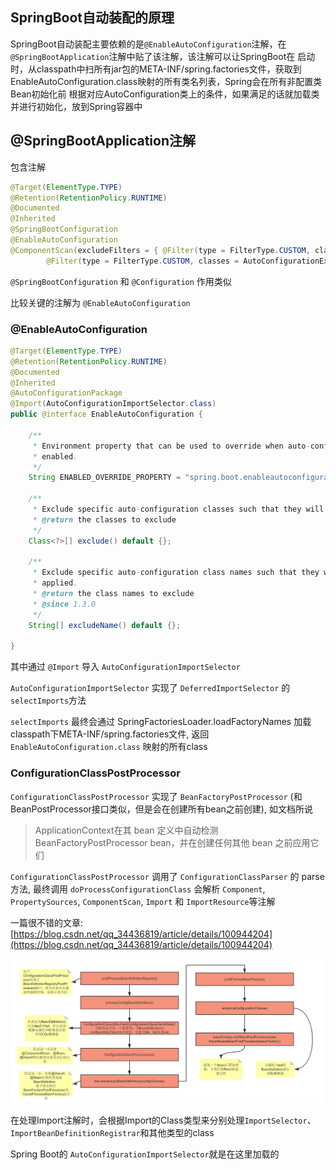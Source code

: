## SpringBoot自动装配的原理
SpringBoot自动装配主要依赖的是`@EnableAutoConfiguration`注解，在`@SpringBootApplication`注解中贴了该注解，该注解可以让SpringBoot在
启动时，从classpath中扫所有jar包的META-INF/spring.factories文件，获取到EnableAutoConfiguration.class映射的所有类名列表，Spring会在所有非配置类Bean初始化前
根据对应AutoConfiguration类上的条件，如果满足的话就加载类并进行初始化，放到Spring容器中

## @SpringBootApplication注解

包含注解

```java
@Target(ElementType.TYPE)
@Retention(RetentionPolicy.RUNTIME)
@Documented
@Inherited
@SpringBootConfiguration
@EnableAutoConfiguration
@ComponentScan(excludeFilters = { @Filter(type = FilterType.CUSTOM, classes = TypeExcludeFilter.class),
		@Filter(type = FilterType.CUSTOM, classes = AutoConfigurationExcludeFilter.class) })
```


`@SpringBootConfiguration` 和 `@Configuration` 作用类似

比较关键的注解为 `@EnableAutoConfiguration` 

### @EnableAutoConfiguration
```java
@Target(ElementType.TYPE)
@Retention(RetentionPolicy.RUNTIME)
@Documented
@Inherited
@AutoConfigurationPackage
@Import(AutoConfigurationImportSelector.class)
public @interface EnableAutoConfiguration {

	/**
	 * Environment property that can be used to override when auto-configuration is
	 * enabled.
	 */
	String ENABLED_OVERRIDE_PROPERTY = "spring.boot.enableautoconfiguration";

	/**
	 * Exclude specific auto-configuration classes such that they will never be applied.
	 * @return the classes to exclude
	 */
	Class<?>[] exclude() default {};

	/**
	 * Exclude specific auto-configuration class names such that they will never be
	 * applied.
	 * @return the class names to exclude
	 * @since 1.3.0
	 */
	String[] excludeName() default {};

}
```

其中通过 `@Import` 导入 `AutoConfigurationImportSelector`

`AutoConfigurationImportSelector` 实现了 `DeferredImportSelector` 的 `selectImports`方法

`selectImports` 最终会通过 SpringFactoriesLoader.loadFactoryNames 加载classpath下META-INF/spring.factories文件, 返回 `EnableAutoConfiguration.class` 映射的所有class



### ConfigurationClassPostProcessor
`ConfigurationClassPostProcessor` 实现了 `BeanFactoryPostProcessor` (和BeanPostProcessor接口类似，但是会在创建所有bean之前创建), 如文档所说

> ApplicationContext在其 bean 定义中自动检测BeanFactoryPostProcessor bean，并在创建任何其他 bean 之前应用它们

`ConfigurationClassPostProcessor` 调用了 `ConfigurationClassParser` 的 parse 方法, 最终调用 `doProcessConfigurationClass` 会解析 `Component`, `PropertySources`, `ComponentScan`,
`Import` 和 `ImportResource`等注解


一篇很不错的文章: [https://blog.csdn.net/qq_34436819/article/details/100944204](https://blog.csdn.net/qq_34436819/article/details/100944204)

![ConfigurationClassPostProcessor加载流程](imgs/ConfigurationClassPostProcessor.png)

在处理Import注解时，会根据Import的Class类型来分别处理`ImportSelector`、`ImportBeanDefinitionRegistrar`和其他类型的class


Spring Boot的 `AutoConfigurationImportSelector`就是在这里加载的

